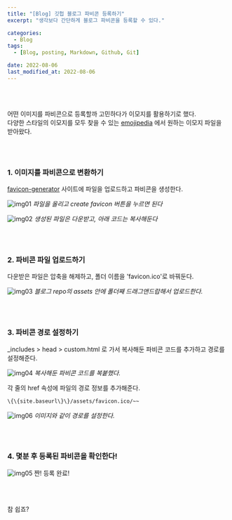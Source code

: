 ```yaml
---
title: "[Blog] 깃헙 블로그 파비콘 등록하기"
excerpt: "생각보다 간단하게 블로그 파비콘을 등록할 수 있다."

categories:
  - Blog
tags:
  - [Blog, posting, Markdown, Github, Git]

date: 2022-08-06
last_modified_at: 2022-08-06
---
```


<br>
<br>

어떤 이미지를 파비콘으로 등록할까 고민하다가 이모지를 활용하기로 했다.<br>
다양한 스타일의 이모지를 모두 찾을 수 있는 [emojipedia] 에서 원하는 이모지 파일을 받아왔다.

<br>
<br>

### 1. 이미지를 파비콘으로 변환하기

[favicon-generator] 사이트에 파일을 업로드하고 파비콘을 생성한다.

![img01](https://user-images.githubusercontent.com/81657811/183226660-ceb02c5e-71d4-4373-bd12-06ffac2e914b.png)
_파일을 올리고 create favicon 버튼을 누르면 된다_

![img02](https://user-images.githubusercontent.com/81657811/183226692-58dba7aa-1c59-46f9-8186-2d59d639cc47.png)
_생성된 파일은 다운받고, 아래 코드는 복사해둔다_

<br>
<br>

### 2. 파비콘 파일 업로드하기

다운받은 파일은 압축을 해제하고, 폴더 이름을 'favicon.ico'로 바꿔둔다.

![img03](https://user-images.githubusercontent.com/81657811/183226696-bb17f631-a6fe-4c73-bc7f-0dc0968e6575.png)
_블로그 repo의 assets 안에 폴더째 드래그앤드랍해서 업로드한다._

<br>
<br>

### 3. 파비콘 경로 설정하기

\_includes > head > custom.html 로 가서 복사해둔 파비콘 코드를 추가하고 경로를 설정해준다.

![img04](https://user-images.githubusercontent.com/81657811/183226697-33d94ee0-de65-476e-91c9-aab497eb954a.png)
_복사해둔 파비콘 코드를 복붙했다._

각 줄의 href 속성에 파일의 경로 정보를 추가해준다.<br>
```html
\{\{site.baseurl\}\}/assets/favicon.ico/~~
```

![img06](https://user-images.githubusercontent.com/81657811/183226981-d3a76b7b-6448-4b22-b0f8-e90b3e3fea53.png)
_이미지와 같이 경로를 설정한다._

<br>
<br>

### 4. 몇분 후 등록된 파비콘을 확인한다!

![img05](https://user-images.githubusercontent.com/81657811/183226699-14d9aa6f-81c7-4638-8100-135929d53247.png)
짠! 등록 완료!

<br>
<br>

참 쉽죠?

[emojipedia]: https://emojipedia.org/
[favicon-generator]: https://www.favicon-generator.org/
